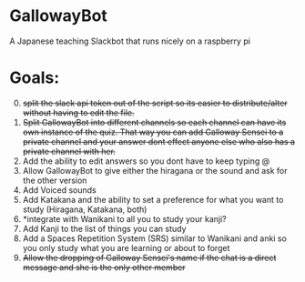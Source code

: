 # GallowayBot
A Japanese teaching Slackbot that runs nicely on a raspberry pi

# Goals:  
  0) ~~split the slack api token out of the script so its easier to distribute/alter without having to edit the file.~~
  1) ~~Split GallowayBot into different channels so each channel can have its own instance of the quiz. That way you can add Galloway Sensei to a private channel and your answer dont effect anyone else who also has a private channel with her.~~
  2) Add the ability to edit answers so you dont have to keep typing @<BotName>
  3) Allow GallowayBot to give either the hiragana or the sound and ask for the other version
  4) Add Voiced sounds
  5) Add Katakana and the ability to set a preference for what you want to study (Hiragana, Katakana, both)
  6) *integrate with Wanikani to all you to study your kanji?
  7) Add Kanji to the list of things you can study 
  8) Add a Spaces Repetition System (SRS) similar to Wanikani and anki so you only study what you are learning or about to forget
  9) ~~Allow the dropping of Galloway Sensei's name if the chat is a direct message and she is the only other member~~
  
